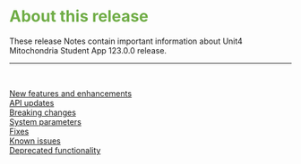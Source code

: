 # <span style="color:#70ad47">About this release</span>

These release Notes contain important information about Unit4 Mitochondria Student App 123.0.0 release.

---

<br>

<span style="color:#88AEC9">[New features and enhancements](/StudentApp/New-features-and-enhancements.md)</span><br>
<span style="color:#88AEC9">[API updates](/StudentApp/Release-Notes-About-this-release/API-updates.md)</span><br>
<span style="color:#88AEC9">[Breaking changes](/StudentApp/Release-Notes-About-this-release/Breaking-changes)</span><br>
<span style="color:#88AEC9">[System parameters](/StudentApp/Release-Notes-About-this-release/System-parameters)</span><br>
<span style="color:#88AEC9">[Fixes](/StudentApp/Release-Notes-About-this-release/Fixes)</span><br>
<span style="color:#88AEC9">[Known issues](/StudentApp/Release-Notes-About-this-release/Known-issues)</span><br>
<span style="color:#88AEC9">[Deprecated functionality](/StudentApp/Release-Notes-About-this-release/Deprecated-functionality)</span><br>
